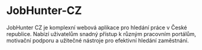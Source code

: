 # JobHunter-CZ
JobHunter CZ je komplexní webová aplikace pro hledání práce v České republice. Nabízí uživatelům snadný přístup k různým pracovním portálům, motivační podporu a užitečné nástroje pro efektivní hledání zaměstnání.

